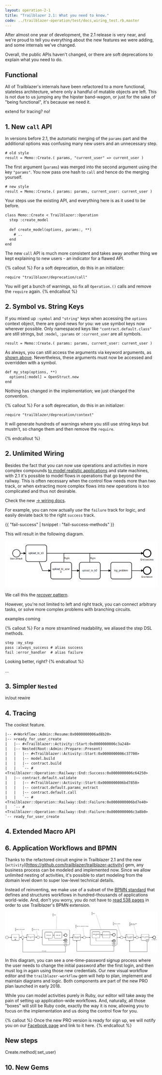 ```yaml
---
layout: operation-2-1
title: "Trailblazer 2.1: What you need to know."
code: ../trailblazer-operation/test/docs,wiring_test.rb,master
---
```


After almost one year of development, the 2.1 release is very near, and we're proud to tell you everything about the new features we were adding, and some internals we've changed.

Overall, the public APIs haven't changed, or there are soft deprecations to explain what you need to do.

## Functional

All of Trailblazer's internals have been refactored to a more functional, stateless architecture, where only a handful of mutable objects are left. This is not due to us jumping any the hipster band-wagon, or just for the sake of "being functional", it's because we need it.

extend for tracing? no!

## 1. New `call` API

In versions before 2.1, the automatic merging of the `params` part and the additional options was confusing many new users and an unnecessary step.

    # old style
    result = Memo::Create.( params, "current_user" => current_user )

The first argument (`params`) was merged into the second argument using the key `"params"`. You now pass one hash to `call` and hence do the merging yourself.

    # new style
    result = Memo::Create.( params: params, current_user: current_user )

Your steps use the existing API, and everything here is as it used to be before.

    class Memo::Create < Trailblazer::Operation
      step :create_model

      def create_model(options, params:, **)
        # ..
      end
    end

The new `call` API is much more consistent and takes away another thing we kept explaining to new users - an indicator for a flawed API.

{% callout %}
For a soft deprecation, do this in an initializer:

    require "trailblazer/deprecation/call"

You will get a bunch of warnings, so fix all `Operation.()` calls and remove the `require` again.
{% endcallout %}

## 2. Symbol vs. String Keys

If you mixed up `:symbol` and `"string"` keys when accessing the `options` context object, there are good news for you: we use symbol keys now wherever possible. Only namespaced keys like `"contract.default.class"` are still strings, but `:model`, `:params` or `:current_user` are all symbols.

    result = Memo::Create.( params: params, current_user: current_user )

As always, you can still access the arguments via keyword arguments, as [shown above](#new-call-api). Nevertheless, these arguments must now be accessed and overridden with a symbol.

    def my_step(options, **)
      options[:model] = OpenStruct.new
    end

Nothing has changed in the implementation; we just changed the convention.

{% callout %}
For a soft deprecation, do this in an initializer:

    require "trailblazer/deprecation/context"

It will generate hundreds of warnings where you still use string keys but mustn't, so change them and then remove the `require`.

{% endcallout %}


## 2. Unlimited Wiring

Besides the fact that you can now use operations and activities in more complex compounds [to model realistic applications](#application-workflows) and state machines, with 2.1 it's possible to model flows in operations that go beyond the railway. This is often necessary when the control flow needs more than two track, or when extracting more complex flows into new operations is too complicated and thus not desirable.

Check the new [→ wiring docs](/2.1/trailblazer/wiring.html).

For example, you can now actually _use_ the `failure` track for logic, and easily deviate back to the right `success` track.

{{ "fail-success" | tsnippet : "fail-success-methods" }}

This will result in the following diagram.

<img src="/images/2.1/trailblazer/recover.png">

We call this the [_recover_ pattern](/2.1/trailblazer/wiring.html#recover).

However, you're not limited to left and right track, you can connect arbitrary tasks, or solve more complex problems with branching circuits.

examples coming

{% callout %}
  For a more streamlined readability, we aliased the step DSL methods.

    step :my_step
    pass :always_success # alias success
    fail :error_handler  # alias failure

  Looking better, right?
{% endcallout %}

...


## 3. Simpler `Nested`

in/out
rewire

## 4. Tracing

The coolest feature.

    |-- #<Workflow::Admin::Resume:0x0000000006ad8b20>
    |-- >ready_for_user_create
    |   |-- #<Trailblazer::Activity::Start:0x0000000006c3a248>
    |   |-- Nested(Root::Admin::Prepare::Present)
    |   |   |-- #<Trailblazer::Activity::Start:0x0000000006c37700>
    |   |   |-- model.build
    |   |   |-- contract.build
    |   |   `-- #<Trailblazer::Operation::Railway::End::Success:0x0000000006c64250>
    |   |-- contract.default.validate
    |   |   |-- #<Trailblazer::Activity::Start:0x0000000006bd7850>
    |   |   |-- contract.default.params_extract
    |   |   |-- contract.default.call
    |   |   `-- #<Trailblazer::Operation::Railway::End::Failure:0x0000000006bd7e40>
    |   `-- #<Trailblazer::Operation::Railway::End::Failure:0x0000000006c3a8b0>
    `-- ready_for_user_create


## 4. Extended Macro API

## 6. Application Workflows and BPMN

Thanks to the refactored circuit engine in Trailblazer 2.1 and the new (`activity`)[https://github.com/trailblazer/trailblazer-activity] gem, any business process can be modeled and implemented now. Since we allow unlimited nesting of activities, it's possible to start modeling from the domain level down to super low-level technical details.

Instead of reinventing, we make use of a subset of the [BPMN standard](http://www.bpmn.org/) that defines and structures workflows in hundred-thousands of applications world-wide. And, don't you worry, you do not have to [read 538 pages](http://www.omg.org/spec/BPMN/2.0/PDF) in order to use Trailblazer's BPMN extension.

<img src="/images/2.1/trailblazer/signup-process.png">

In this diagram, you can see a one-time-password signup process where the user needs to change the initial password after the first login, and then must log in again using those new credentials. Our new visual workflow editor and the `trailblazer-workflow` gem will help to plan, implement and maintain diagrams and logic. Both components are part of the new PRO plan launched in early 2018.

While you can model activities purely in Ruby, our editor will take away the pain of setting up application-wide workflows. And, naturally, all those "boxes" will still be Ruby code, exactly the way it is now, allowing you to focus on the implementation and us doing the control flow for you.

{% callout %}
Once the new PRO version is ready for sign up, we will notify you on our [Facebook page](http://fb.me/trailblazer.to) and link to it here.
{% endcallout %}

## New steps

Create.method(:set_user)

## 10. New Gems
